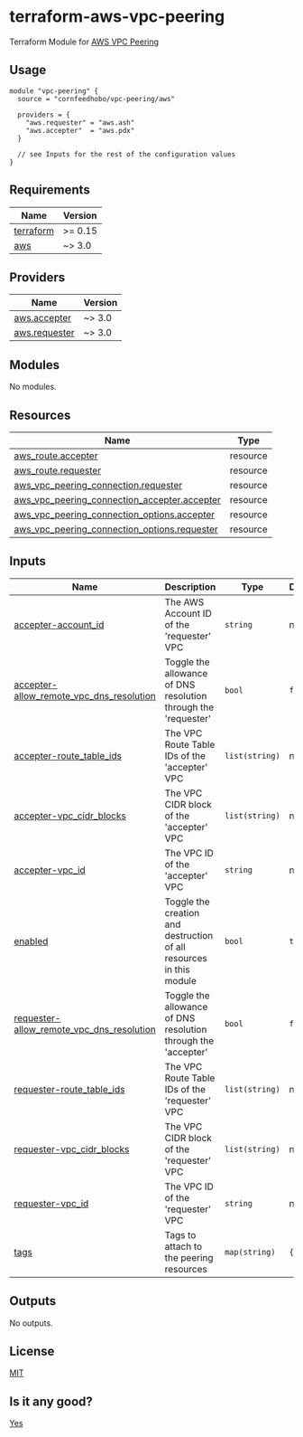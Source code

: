 # terraform-aws-vpc-peering

Terraform Module for [AWS VPC Peering](https://docs.aws.amazon.com/vpc/latest/peering/what-is-vpc-peering.html)

## Usage

```hcl-terraform
module "vpc-peering" {
  source = "cornfeedhobo/vpc-peering/aws"

  providers = {
    "aws.requester" = "aws.ash"
    "aws.accepter"  = "aws.pdx"
  }

  // see Inputs for the rest of the configuration values
}
```

## Requirements

| Name | Version |
|------|---------|
| <a name="requirement_terraform"></a> [terraform](#requirement\_terraform) | >= 0.15 |
| <a name="requirement_aws"></a> [aws](#requirement\_aws) | ~> 3.0 |

## Providers

| Name | Version |
|------|---------|
| <a name="provider_aws.accepter"></a> [aws.accepter](#provider\_aws.accepter) | ~> 3.0 |
| <a name="provider_aws.requester"></a> [aws.requester](#provider\_aws.requester) | ~> 3.0 |

## Modules

No modules.

## Resources

| Name | Type |
|------|------|
| [aws_route.accepter](https://registry.terraform.io/providers/hashicorp/aws/latest/docs/resources/route) | resource |
| [aws_route.requester](https://registry.terraform.io/providers/hashicorp/aws/latest/docs/resources/route) | resource |
| [aws_vpc_peering_connection.requester](https://registry.terraform.io/providers/hashicorp/aws/latest/docs/resources/vpc_peering_connection) | resource |
| [aws_vpc_peering_connection_accepter.accepter](https://registry.terraform.io/providers/hashicorp/aws/latest/docs/resources/vpc_peering_connection_accepter) | resource |
| [aws_vpc_peering_connection_options.accepter](https://registry.terraform.io/providers/hashicorp/aws/latest/docs/resources/vpc_peering_connection_options) | resource |
| [aws_vpc_peering_connection_options.requester](https://registry.terraform.io/providers/hashicorp/aws/latest/docs/resources/vpc_peering_connection_options) | resource |

## Inputs

| Name | Description | Type | Default | Required |
|------|-------------|------|---------|:--------:|
| <a name="input_accepter-account_id"></a> [accepter-account\_id](#input\_accepter-account\_id) | The AWS Account ID of the 'requester' VPC | `string` | n/a | yes |
| <a name="input_accepter-allow_remote_vpc_dns_resolution"></a> [accepter-allow\_remote\_vpc\_dns\_resolution](#input\_accepter-allow\_remote\_vpc\_dns\_resolution) | Toggle the allowance of DNS resolution through the 'requester' | `bool` | `false` | no |
| <a name="input_accepter-route_table_ids"></a> [accepter-route\_table\_ids](#input\_accepter-route\_table\_ids) | The VPC Route Table IDs of the 'accepter' VPC | `list(string)` | n/a | yes |
| <a name="input_accepter-vpc_cidr_blocks"></a> [accepter-vpc\_cidr\_blocks](#input\_accepter-vpc\_cidr\_blocks) | The VPC CIDR block of the 'accepter' VPC | `list(string)` | n/a | yes |
| <a name="input_accepter-vpc_id"></a> [accepter-vpc\_id](#input\_accepter-vpc\_id) | The VPC ID of the 'accepter' VPC | `string` | n/a | yes |
| <a name="input_enabled"></a> [enabled](#input\_enabled) | Toggle the creation and destruction of all resources in this module | `bool` | `true` | no |
| <a name="input_requester-allow_remote_vpc_dns_resolution"></a> [requester-allow\_remote\_vpc\_dns\_resolution](#input\_requester-allow\_remote\_vpc\_dns\_resolution) | Toggle the allowance of DNS resolution through the 'accepter' | `bool` | `false` | no |
| <a name="input_requester-route_table_ids"></a> [requester-route\_table\_ids](#input\_requester-route\_table\_ids) | The VPC Route Table IDs of the 'requester' VPC | `list(string)` | n/a | yes |
| <a name="input_requester-vpc_cidr_blocks"></a> [requester-vpc\_cidr\_blocks](#input\_requester-vpc\_cidr\_blocks) | The VPC CIDR block of the 'requester' VPC | `list(string)` | n/a | yes |
| <a name="input_requester-vpc_id"></a> [requester-vpc\_id](#input\_requester-vpc\_id) | The VPC ID of the 'requester' VPC | `string` | n/a | yes |
| <a name="input_tags"></a> [tags](#input\_tags) | Tags to attach to the peering resources | `map(string)` | `{}` | no |

## Outputs

No outputs.

## License

[MIT](LICENSE)

## Is it any good?

[Yes](http://news.ycombinator.com/item?id=3067434)